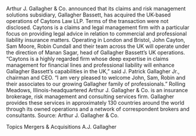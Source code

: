 Arthur J. Gallagher & Co. announced that its claims and risk management solutions subsidiary, Gallagher Bassett, has acquired the UK-based operations of Caytons Law LLP.
Terms of the transaction were not disclosed.
Caytons is a claims and legal management firm with a particular focus on providing legal advice in relation to commercial and professional liability insurance matters. Operating in London and Bristol, John Cayton, Sam Moore, Robin Cundall and their team across the UK will operate under the direction of Manan Sagar, head of Gallagher Bassett’s UK operations.
“Caytons is a highly regarded firm whose deep expertise in claims management for financial lines and professional liability will enhance Gallagher Bassett’s capabilities in the UK,” said J. Patrick Gallagher Jr., chairman and CEO. “I am very pleased to welcome John, Sam, Robin and their associates to our growing Gallagher family of professionals.”
Rolling Meadows, Illinois-headquartered Arthur J. Gallagher & Co. is an insurance brokerage, risk management and consulting services firm. Gallagher provides these services in approximately 130 countries around the world through its owned operations and a network of correspondent brokers and consultants.
Source: Arthur J. Gallagher & Co.

Topics
Mergers & Acquisitions
A.J. Gallagher
